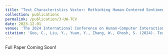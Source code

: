 ```yaml
---
title: "Text Characteristics Vector: Rethinking Human-Centered Sentiment Analysis with Emotion-Related Text Characteristics"
collection: publications
permalink: /publication/3-UW-TCV
date: 2023-12-01
venue: 'The 2024 International Conference on Human-Computer Interaction'
citation: 'Guo, C., Liu, Y., Yuan, Y., Zhang, W., Ghosh, S. (2024). Text Characteristics Vector: Rethinking Human-Centered Sentiment Analysis with Emotion-Related Text Characteristics. The 2024 International Conference on Human-Computer Interaction.'
---
```


Full Paper Coming Soon!
